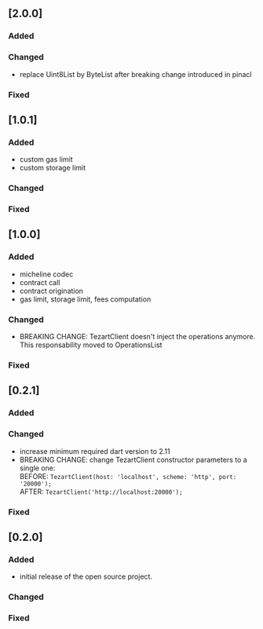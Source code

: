 ## [2.0.0]

### Added

### Changed
- replace Uint8List by ByteList after breaking change introduced in pinacl

### Fixed

## [1.0.1]

### Added
- custom gas limit
- custom storage limit

### Changed

### Fixed

## [1.0.0]

### Added
- micheline codec
- contract call
- contract origination
- gas limit, storage limit, fees computation

### Changed
- BREAKING CHANGE: TezartClient doesn't inject the operations anymore. This responsability moved to OperationsList

### Fixed

## [0.2.1]

### Added

### Changed
- increase minimum required dart version to 2.11
- BREAKING CHANGE: change TezartClient constructor parameters to a single one:\
  BEFORE: `TezartClient(host: 'localhost', scheme: 'http', port: '20000');`\
  AFTER: `TezartClient('http://localhost:20000');`

### Fixed

## [0.2.0]

### Added
- initial release of the open source project.

### Changed

### Fixed
